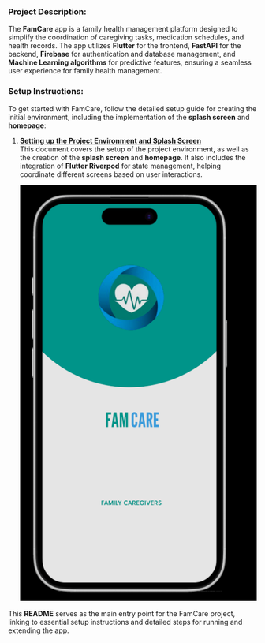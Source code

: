 ### Project Description:

The **FamCare** app is a family health management platform designed to simplify the coordination of caregiving tasks, medication schedules, and health records. The app utilizes **Flutter** for the frontend, **FastAPI** for the backend, **Firebase** for authentication and database management, and **Machine Learning algorithms** for predictive features, ensuring a seamless user experience for family health management.

### Setup Instructions:

To get started with FamCare, follow the detailed setup guide for creating the initial environment, including the implementation of the **splash screen** and **homepage**:

1. **[Setting up the Project Environment and Splash Screen](2-set-up-project-environment.md)**  
   This document covers the setup of the project environment, as well as the creation of the **splash screen** and **homepage**. It also includes the integration of **Flutter Riverpod** for state management, helping coordinate different screens based on user interactions.
   
   ![alt text](../client/assets/screenshots/image.png)

This **README** serves as the main entry point for the FamCare project, linking to essential setup instructions and detailed steps for running and extending the app.
